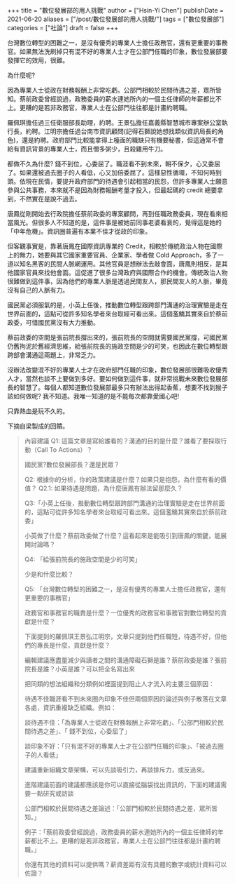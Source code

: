 +++
title = "數位發展部的用人挑戰"
author = ["Hsin-Yi Chen"]
publishDate = 2021-06-20
aliases = ["/post/數位發展部的用人挑戰/"]
tags = ["數位發展部"]
categories = ["社論"]
draft = false
+++

台灣數位轉型的困難之一，是沒有優秀的專業人士擔任政務官，還有更重要的事務官。如果無法洗刷掉只有混不好的專業人士才在公部門任職的印象，數位發展部要發揮它的效用，很難。

為什麼呢?

因為專業人士從政在財務報酬上非常吃虧。公部門相較於民間待遇之差，眾所皆知。蔡前政委曾經說過，政務委員的薪水連她所內的一個主任律師的年薪都比不上。更糟的是若非政務官，專業人士在公部門往往都是計畫約聘職。

羅佩琪擔任過三任衛服部長助理，約聘。王景弘擔任嘉義縣智慧城市專案辦公室執行長，約聘。江明宗擔任過台南市資訊顧問(記得石獅說她想找類似資訊局長的角色)，還是約聘。政府部門比較能拿得上檯面的職缺只有機要秘書，但這通常不會給有資訊背景的專業人士，而且僧多粥少，且殺雞用牛刀。

都做不久為什麼? 錢不到位，心委屈了。職涯看不到未來，朝不保夕，心又委屈了。如果還被過去圈子的人看低，心又加倍委屈了。這樣惡性循環，不知何時到頭。依現在民情，要提升政府部門的待遇會引起相當的民怨，但許多專業人士願意參與公共事務，本來就不是因為財務報酬考量才投入，但最起碼的 credit
總要拿到，不然實在是說不過去。

唐鳳從剛開始去行政院擔任蔡前政委的專案顧問，再到任職政務委員，現在看來相當風光。但很多人不知道的是，這件事是被她前同事老婆看衰的，覺得這是她的「中年危機」。資訊圈普遍有本業不佳才從政的印象。

但客觀事實是，靠著唐鳳在國際資訊專業的 Credit，相較於傳統政治人物在國際上的無力，她要與其它國家重要官員、企業家、學者做 Cold
Approach，多了一道以知名黑客的民間人脈網運用。其他官員是想辦法去敲會面，唐鳳則相反，是其他國家官員來找他會面。這促進了很多台灣政府與國際合作的機會。傳統政治人物很難做到這件事，因為他們的專業人脈是透過民間友人，那民間友人的人脈，畢竟沒有自己的人脈有力。

國民黨必須服氣的是，小英上任後，推動數位轉型跟跨部門溝通的治理實驗是走在世界前面的，這點可從許多知名學者來台取經可看出來。這個濫觴其實來自於蔡前政委，可惜國民黨沒有大力推動。

蔡前政委的空間是張前院長撐出來的，張前院長的空間就需要國民黨撐，可國民黨仍舊拘泥於舊經濟思維，給張前院長的施政空間是少的可笑，也因此在數位轉型跟跨部會溝通這兩題上，非常乏力。

沒辦法改變混不好的專業人士才在政府部門任職的印象，數位發展部很難吸收優秀人才，當然也談不上要做到多好。要如何做到這件事，就非常挑戰未來數位發展部長的智慧了。每個人都知道數位發展部最多只有辦法出得起香蕉，想要不找到猴子該如何做呢? 我不知道。我唯一知道的是不能每次都靠愛國心吧!

只靠熱血是玩不久的。

下摘自梁製成的回饋。

> 內容建議
> Q1: 這篇文章是寫給誰看的？溝通的目的是什麼？誰看了要採取行動（Call To Actions）？
>
> 國民黨?數位發展部長？還是民眾？
>
> Q2: 根據你的分析，你的政策建議是什麼？如果只是抱怨，為什麼有看的價值？
> Q2.1: 如果待遇是問題，為什麼唐鳳有辦法留那麼久？
>
> Q3:「小英上任後，推動數位轉型跟跨部門溝通的治理實驗是走在世界前面的，這點可從許多知名學者來台取經可看出來。這個濫觴其實來自於蔡前政委」
>
> 小英做了什麼？蔡前政委做了什麼？這看起來是能吸引到唐鳳的關鍵，能展開討論嗎？
>
> Q4: 「給張前院長的施政空間是少的可笑」
>
> 少是和什麼比較？
>
> Q5: 「台灣數位轉型的困難之一，是沒有優秀的專業人士擔任政務官，還有更重要的事務官」
>
> 政務官和事務官的職責是什麼？一位優秀的政務官和事務官對數位轉型的貢獻是什麼？
>
> 下面提到的羅佩琪王景弘江明宗，文章只提到他們任職短，待遇不好，但他們的專長是什麼，貢獻是什麼？
>
> 編輯建議應盡量減少與讀者之間的溝通障礙石獅是誰？蔡前政委是誰？張前院長是誰？小英是誰？可以把全名寫出來
>
> 把同類的想法組織和分類例如裡面提到阻止人才流入的主要三個原因：
>
> 待遇不佳職涯看不到未來圈內印象不佳但兩個原因的論述與例子散落在文章各處，資訊重複缺乏組織。例如：
>
> 談待遇不佳：「為專業人士從政在財務報酬上非常吃虧」、「公部門相較於民間待遇之差」、「 錢不到位，心委屈了」
>
> 談印象不好：「只有混不好的專業人士才在公部門任職的印象」、「被過去圈子的人看低」
>
> 建議重新組織文章架構，可以先談吸引力，再談排斥力，或反過來。
>
> 進階建議前面的建議都應該是你可以直接從腦袋找出資訊的，下面的建議需要一點研究或訪談
>
> 公部門相較於民間待遇之差論述：「公部門相較於民間待遇之差，眾所皆知。」
>
> 例子：「蔡前政委曾經說過，政務委員的薪水連她所內的一個主任律師的年薪都比不上。更糟的是若非政務官，專業人士在公部門往往都是計畫約聘職。」
>
> 你還有其他的資料可以提供嗎？薪資差距有沒有具體的數字或統計資料可以佐證？
